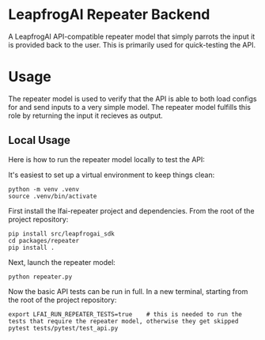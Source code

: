 # LeapfrogAI Repeater Backend

A LeapfrogAI API-compatible repeater model that simply parrots the input it is provided back to the user. This is primarily used for quick-testing the API.


# Usage

The repeater model is used to verify that the API is able to both load configs for and send inputs to a very simple model. The repeater model fulfills this role by returning the input it recieves as output.

## Local Usage

Here is how to run the repeater model locally to test the API:

It's easiest to set up a virtual environment to keep things clean:
```
python -m venv .venv
source .venv/bin/activate
```

First install the lfai-repeater project and dependencies. From the root of the project repository:
```
pip install src/leapfrogai_sdk
cd packages/repeater
pip install .
```

Next, launch the repeater model:
```
python repeater.py
```

Now the basic API tests can be run in full. In a new terminal, starting from the root of the project repository:
```
export LFAI_RUN_REPEATER_TESTS=true    # this is needed to run the tests that require the repeater model, otherwise they get skipped
pytest tests/pytest/test_api.py
```
